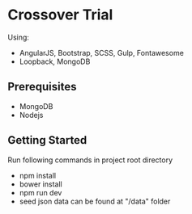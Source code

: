 # Crossover Trial
Using:
* AngularJS, Bootstrap, SCSS, Gulp, Fontawesome
* Loopback, MongoDB

## Prerequisites
* MongoDB
* Nodejs

## Getting Started
Run following commands in project root directory
* npm install
* bower install
* npm run dev
* seed json data can be found at "/data" folder
